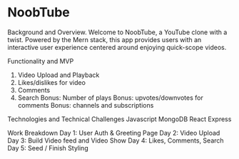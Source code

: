 # NoobTube
Background and Overview. 
Welcome to NoobTube, a YouTube clone with a twist. Powered by the Mern stack, this app provides users with an interactive user experience centered around enjoying quick-scope videos. 

Functionality and MVP
1. Video Upload and Playback
2. Likes/dislikes for video
3. Comments
4. Search
Bonus: Number of plays
Bonus: upvotes/downvotes for comments
Bonus: channels and subscriptions

Technologies and Technical Challenges 
Javascript
MongoDB
React
Express

Work Breakdown
Day 1: User Auth & Greeting Page
Day 2: Video Upload
Day 3: Build Video feed and Video Show
Day 4: Likes, Comments, Search
Day 5: Seed / Finish Styling
